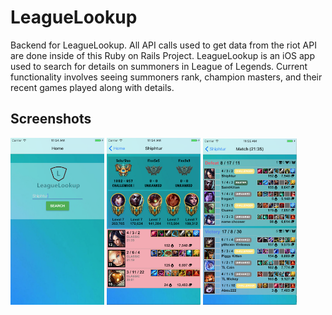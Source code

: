 # LeagueLookup
Backend for LeagueLookup.  All API calls used to get data from the riot API are done inside of this Ruby on Rails Project.  LeagueLookup is an iOS app used to search for details on summoners in League of Legends.  Current functionality involves seeing summoners rank, champion masters, and their recent games played along with details.

## Screenshots
<img src="/app/assets/images/screenshots/1.png" width="150">
<img src="/app/assets/images/screenshots/2.png" width="150">
<img src="/app/assets/images/screenshots/3.png" width="150">